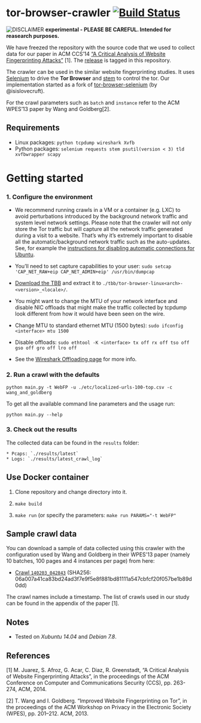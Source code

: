 tor-browser-crawler [![Build Status](https://travis-ci.org/webfp/tor-browser-crawler.svg)](https://travis-ci.org/webfp/tor-browser-crawler)
===============
![DISCLAIMER](https://upload.wikimedia.org/wikipedia/commons/thumb/d/d7/Dialog-warning-orange.svg/40px-Dialog-warning-orange.svg.png "experimental")  **experimental - PLEASE BE CAREFUL. Intended for reasearch purposes.**

We have freezed the repository with the source code that we used to collect data for our paper in ACM CCS’14 [“A Critical Analysis of Website Fingerprinting Attacks”](http://homes.esat.kuleuven.be/~mjuarezm/index_files/pdf/ccs14.pdf) [1]. The [release](https://github.com/webfp/tor-browser-crawler/releases/tag/webfp-paper) is tagged in this repository.

The crawler can be used in the similar website fingerprinting studies. It uses [Selenium](https://selenium-python.readthedocs.org/) to drive the **Tor Browser** and [stem](https://stem.torproject.org/) to control the tor. Our implementation started as a fork of  [tor-browser-selenium](https://github.com/isislovecruft/tor-browser-selenium) (by  @isislovecruft).

For the crawl parameters such as `batch` and `instance` refer to the ACM WPES’13 paper by Wang and Goldberg[2].

Requirements
---------------
* Linux packages: ```python tcpdump wireshark Xvfb```
* Python packages: ```selenium requests stem psutil(version < 3) tld xvfbwrapper scapy```

# Getting started

### 1. Configure the environment

* We recommend running crawls in a VM or a container (e.g. LXC) to avoid perturbations introduced by the background network traffic and system level network settings. Please note that the crawler will not only store the Tor traffic but will capture all the network traffic generated during a visit to a website. That’s why it’s extremely important to disable all the automatic/background network traffic such as the auto-updates. See, for example the [instructions for disabling automatic connections for Ubuntu](https://help.ubuntu.com/community/AutomaticConnections).

* You’ll need to set capture capabilities to your user: `sudo setcap 'CAP_NET_RAW+eip CAP_NET_ADMIN+eip' /usr/bin/dumpcap`

* [Download the TBB](https://www.torproject.org/download/download.html.en) and extract it to `./tbb/tor-browser-linux<arch>-<version>_<locale>/`.

* You might want to change the MTU of your network interface and disable NIC offloads that might make the traffic collected by tcpdump look different from how it would have been seen on the wire.

 * Change MTU to standard ethernet MTU (1500 bytes): `sudo ifconfig <interface> mtu 1500`

 * Disable offloads: `sudo ethtool -K <interface> tx off rx off tso off gso off gro off lro off`

 * See the [Wireshark Offloading page](https://wiki.wireshark.org/CaptureSetup/Offloading) for more info.



### 2. Run a crawl with the defaults

```
python main.py -t WebFP -u ./etc/localized-urls-100-top.csv -c wang_and_goldberg
```

To get all the available command line parameters and the usage run:

```
python main.py --help
```

### 3. Check out the results

The collected data can be found in the `results` folder:

    * Pcaps: `./results/latest`
    * Logs: `./results/latest_crawl_log`


Use Docker container
-------------------

1. Clone repository and change directory into it.

1. `make build`

1. `make run` (or specify the parameters: `make run PARAMS="-t WebFP"`


Sample crawl data
-------------
You can download a sample of data collected using this crawler with the configuration used by Wang and Goldberg in their WPES'13 paper (namely 10 batches, 100 pages and 4 instances per page) from here:

* [Crawl `140203_042843`](https://mega.co.nz/#!ekIXBTbZ!1bn7zSPuV5r8fS0zpp2hrMvNc4Xrj6F2oUbjlyBb87o)
(SHA256: 06a007a41ca83bd24ad3f7e9f5e8f881bd81111a547cbfcf20f057be1b89d0dd)

The crawl names include a timestamp. The list of crawls used in our study can be found in the appendix of the paper [1].


Notes
-------
* Tested on *Xubuntu 14.04* and *Debian 7.8*.


References
-------------

[1] M. Juarez, S. Afroz, G. Acar, C. Diaz, R. Greenstadt, “A Critical Analysis of Website Fingerprinting Attacks”, in the proceedings of the ACM Conference on Computer and Communications Security (CCS), pp. 263-274, ACM, 2014.

[2] T. Wang and I. Goldberg. “Improved Website Fingerprinting on Tor”, in the proceedings of the ACM Workshop on Privacy in the Electronic Society (WPES), pp. 201–212. ACM, 2013.
